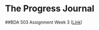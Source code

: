 # The Progress Journal

##BDA 503 Assignment Week 3 
([Link](https://github.com/MEF-BDA503/pj18-gokceezeroglu/week3.html))
